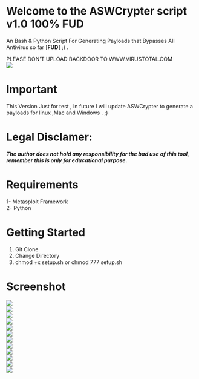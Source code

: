 # Welcome to the ASWCrypter script v1.0 100% FUD
An Bash & Python Script For Generating Payloads that Bypasses All Antivirus so far [**FUD**] ;) .

PLEASE DON'T UPLOAD BACKDOOR TO WWW.VIRUSTOTAL.COM
  <br />
  ![](Screenshot_2.png)

# Important
 This Version Just for test , In future I will update ASWCrypter to generate a payloads for linux ,Mac and Windows . ;) 
 
# Legal Disclamer:
 ***The author does not hold any responsibility for the bad use of this tool,
remember this is only for educational purpose.***

# Requirements
 1- Metasploit Framework <br />
 2- Python <br />
 
# Getting Started
  1. Git Clone
  2. Change Directory
  3. chmod +x setup.sh or chmod 777 setup.sh 
 
 # Screenshot
![](1.png) <br/>
![](2.png) <br/>
![](3.png) <br/>
![](4.png) <br/>
![](5.png) <br/>
![](6.png) <br/>
![](7.png) <br/>
![](8.png) <br/>
![](9.png) <br/>
![](10.png) <br/>
![](11.png) <br/>
![](12.png) <br/>
